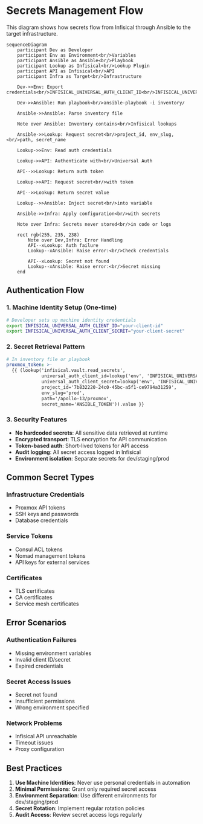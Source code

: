 # Secrets Management Flow

This diagram shows how secrets flow from Infisical through Ansible to the target infrastructure.

```mermaid
sequenceDiagram
    participant Dev as Developer
    participant Env as Environment<br/>Variables
    participant Ansible as Ansible<br/>Playbook
    participant Lookup as Infisical<br/>Lookup Plugin
    participant API as Infisical<br/>API
    participant Infra as Target<br/>Infrastructure

    Dev->>Env: Export credentials<br/>INFISICAL_UNIVERSAL_AUTH_CLIENT_ID<br/>INFISICAL_UNIVERSAL_AUTH_CLIENT_SECRET

    Dev->>Ansible: Run playbook<br/>ansible-playbook -i inventory/

    Ansible->>Ansible: Parse inventory file

    Note over Ansible: Inventory contains<br/>Infisical lookups

    Ansible->>Lookup: Request secret<br/>project_id, env_slug,<br/>path, secret_name

    Lookup->>Env: Read auth credentials

    Lookup->>API: Authenticate with<br/>Universal Auth

    API-->>Lookup: Return auth token

    Lookup->>API: Request secret<br/>with token

    API-->>Lookup: Return secret value

    Lookup-->>Ansible: Inject secret<br/>into variable

    Ansible->>Infra: Apply configuration<br/>with secrets

    Note over Infra: Secrets never stored<br/>in code or logs

    rect rgb(255, 235, 238)
        Note over Dev,Infra: Error Handling
        API--xLookup: Auth failure
        Lookup--xAnsible: Raise error:<br/>Check credentials

        API--xLookup: Secret not found
        Lookup--xAnsible: Raise error:<br/>Secret missing
    end
```

## Authentication Flow

### 1. Machine Identity Setup (One-time)

```bash
# Developer sets up machine identity credentials
export INFISICAL_UNIVERSAL_AUTH_CLIENT_ID="your-client-id"
export INFISICAL_UNIVERSAL_AUTH_CLIENT_SECRET="your-client-secret"
```

### 2. Secret Retrieval Pattern

```yaml
# In inventory file or playbook
proxmox_token: >-
  {{ (lookup('infisical.vault.read_secrets',
             universal_auth_client_id=lookup('env', 'INFISICAL_UNIVERSAL_AUTH_CLIENT_ID'),
             universal_auth_client_secret=lookup('env', 'INFISICAL_UNIVERSAL_AUTH_CLIENT_SECRET'),
             project_id='7b832220-24c0-45bc-a5f1-ce9794a31259',
             env_slug='prod',
             path='/apollo-13/proxmox',
             secret_name='ANSIBLE_TOKEN')).value }}
```

### 3. Security Features

- **No hardcoded secrets**: All sensitive data retrieved at runtime
- **Encrypted transport**: TLS encryption for API communication
- **Token-based auth**: Short-lived tokens for API access
- **Audit logging**: All secret access logged in Infisical
- **Environment isolation**: Separate secrets for dev/staging/prod

## Common Secret Types

### Infrastructure Credentials

- Proxmox API tokens
- SSH keys and passwords
- Database credentials

### Service Tokens

- Consul ACL tokens
- Nomad management tokens
- API keys for external services

### Certificates

- TLS certificates
- CA certificates
- Service mesh certificates

## Error Scenarios

### Authentication Failures

- Missing environment variables
- Invalid client ID/secret
- Expired credentials

### Secret Access Issues

- Secret not found
- Insufficient permissions
- Wrong environment specified

### Network Problems

- Infisical API unreachable
- Timeout issues
- Proxy configuration

## Best Practices

1. **Use Machine Identities**: Never use personal credentials in automation
2. **Minimal Permissions**: Grant only required secret access
3. **Environment Separation**: Use different environments for dev/staging/prod
4. **Secret Rotation**: Implement regular rotation policies
5. **Audit Access**: Review secret access logs regularly
